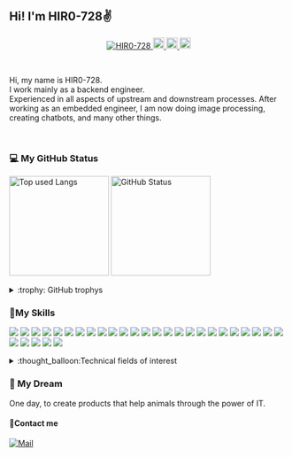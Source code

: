 
## Hi! I'm HIR0-728:v:

<p align="center">
  <a href="https://github.com/HIR0-728/HIR0-728/">
    <img src="https://komarev.com/ghpvc/?username=HIR0-728" alt="HIR0-728" />
  </a>
  <!-- <a href="http://twitter.com/username_">
    <img height="20" src="https://img.shields.io/twitter/follow/username_?label=Twitter&logo=twitter&style=flat" />
  </a> -->
  <a href="https://github.com/HIR0-728">
    <img height="20" src="https://img.shields.io/github/followers/HIR0-728?label=follow&logo=github&style=flat" />
  </a>  
  <a href="http://qiita.com/HIR0-728">
    <img height="20" src="https://qiita-badge.apiapi.app/s/HIR0-728/posts.svg" />
  </a>
  <a href="http://qiita.com/HIR0-728">
    <img height="20" src="https://qiita-badge.apiapi.app/s/HIR0-728/contributions.svg" />
  </a>
</p>

<br>

<p align="left">
  <!-- my profile -->
  Hi, my name is HIR0-728.<br>
  I work mainly as a backend engineer.<br>
  Experienced in all aspects of upstream and downstream processes. After working as an embedded engineer, I am now doing image processing, creating chatbots, and many other things.
</p>

<br>

### 💻 My GitHub Status

<!-- GitHub Status -->
<p align="left"> 
  <img alt="Top used Langs" height="180px" src="https://github-readme-stats.vercel.app/api/top-langs/?username=HIR0-728&layout=compact&count_private=true&show_icons=true&show_icons=true&theme=monokai" />
  <img alt="GitHub Status" height="180px" src="https://github-readme-stats.vercel.app/api?username=HIR0-728&count_private=true&show_icons=true&show_icons=true&theme=monokai" />
</p>
 
<details>
  <summary>:trophy: GitHub trophys</summary>
  <img alt="My Trophy" heiht="100px" src="https://github-profile-trophy.vercel.app/?username=HIR0-728&row=2&column=3&theme=monokai" />
</details>

### :muscle:My Skills
<p align="left"> 
  <img src="https://img.shields.io/badge/--3776AB.svg?logo=python&style=social">
  <img src="https://img.shields.io/badge/--A8B9CC.svg?logo=C&style=social">
  <img src="https://img.shields.io/badge/--00599C.svg?logo=cplusplus&style=social">
  <img src="https://img.shields.io/badge/--CC342D.svg?logo=ruby&style=social">
  <img src="https://img.shields.io/badge/--0078D6.svg?logo=windows&style=social">
  <img src="https://img.shields.io/badge/--FCC624.svg?logo=linux&style=social">
  <img src="https://img.shields.io/badge/--E95420.svg?logo=ubuntu&style=social">
  <img src="https://img.shields.io/badge/--F05032.svg?logo=git&style=social">
  <img src="https://img.shields.io/badge/--181717.svg?logo=github&style=social">
  <img src="https://img.shields.io/badge/--007ACC.svg?logo=visualstudiocode&style=social">
  <img src="https://img.shields.io/badge/--019733.svg?logo=vim&style=social">
  <img src="https://img.shields.io/badge/--1488C6.svg?logo=docker&style=social">
  <img src="https://img.shields.io/badge/--22314E.svg?logo=ROS&style=social">
  <img src="https://img.shields.io/badge/--232F3E.svg?logo=amazon-aws&style=social">
  <img src="https://img.shields.io/badge/--4479A1.svg?logo=mysql&style=social">
  <img src="https://img.shields.io/badge/--336791.svg?logo=postgresql&style=social">
  <img src="https://img.shields.io/badge/--5C3EE8.svg?logo=opencv&style=social">
  <img src="https://img.shields.io/badge/--000000.svg?logo=flask&style=social">
  <img src="https://img.shields.io/badge/--CC0000.svg?logo=Ruby%20on%20Rails&style=social">
  <img src="https://img.shields.io/badge/--150458.svg?logo=pandas&style=social">
  <img src="https://img.shields.io/badge/--013243.svg?logo=numpy&style=social">
  <img src="https://img.shields.io/badge/--F37626.svg?logo=jupyter&style=social">
  <img src="https://img.shields.io/badge/--FF4B4B.svg?logo=streamlit&style=social">
  <img src="https://img.shields.io/badge/--FF6F00.svg?logo=TensorFlow&style=social">
  <img src="https://img.shields.io/badge/--D00000.svg?logo=Keras&style=social">
  <img src="https://img.shields.io/badge/--F7931E.svg?logo=scikit-learn&style=social">
  <img src="https://img.shields.io/badge/--00C300.svg?logo=LINE&style=social">
  <img src="https://img.shields.io/badge/--00C8FF.svg?logo=adobe-photoshop&style=social">
  <img src="https://img.shields.io/badge/--ADD5EC.svg?logo=adobe-lightroom-classic&style=social">
  <img src="https://img.shields.io/badge/--F5792A.svg?logo=blender&style=social">
</p>


<details>
<summary> :thought_balloon:Technical fields of interest </summary>
  
<!--A list of technical information that interests you.-->
* Image processing, Motion detection
* Population intelligence, Machine learning
* Drone technology
* Front-end


</details>

### :star2: My Dream
One day, to create products that help animals through the power of IT.

#### :eyes:Contact me

<!-- [<img alt="Twitter" src="https://img.shields.io/badge/-Twitter-1DA1F2.svg?logo=twitter&style=popout">](http://twitter.com/username) -->
[<img alt="Mail" src="https://img.shields.io/badge/-Gmail-D14836.svg?logo=gmail&style=popout">](mailto:air0ta.working@gmail.com)



<!-- "https://tech-blog.s-yoshiki.com/entry/150/?referer=https://t.co/" -->
